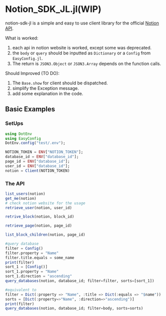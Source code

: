 # Notion_SDK_JL.jl(WIP)
notion-sdk-jl is a simple and easy to use client library for the official [Notion API](https://developers.notion.com/).

What is worked: 
1. each api in notion website is worked, except some was deprecated.
2. the `body` or `query` should be inputted as `Dictionary` or a `Config` from `EasyConfig.jl`.
3. The return is `JSON3.Object` or `JSON3.Array` depends on the function calls.

Should Improved (TO DO):
1. The `Base.show` for client should be dispatched.
2. simplify the Exception message. 
3. add some explanation in the code.

## Basic Examples
### SetUps
```Julia
using DotEnv
using EasyConfig
DotEnv.config("test/.env");

NOTION_TOKEN = ENV["NOTION_TOKEN"];
database_id = ENV["database_id"];
page_id = ENV["database_id"];
user_id = ENV["database_id"];
notion = Client(NOTION_TOKEN)
```

### The API
```Julia
list_users(notion)
get_me(notion)
# check notion website for the usage
retrieve_user(notion, user_id)

retrive_block(notion, block_id)

retrieve_page(notion, page_id)

list_block_children(notion, page_id)

#query database
filter = Config()
filter.property = "Name"
filter.title.equals = some_name
print(filter)
sort_1 = [Config()]
sort_1.property = "Name"
sort_1.direction = "ascending"
query_databases(notion, database_id; filter=filter, sorts=[sort_1])

#equivalent to 
filter = Dict(:property => "Name", :title => Dict(:equals => "$name"))
sorts = [Dict(:property=>"Name", :direction=>"ascending")]
print(filter)
query_databases(notion, database_id; filter=body, sorts=sorts)
```



